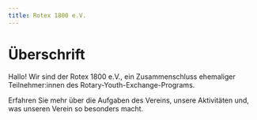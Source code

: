 ```yaml
---
title: Rotex 1800 e.V.
---
```


# Überschrift
Hallo! Wir sind der Rotex 1800 e.V., ein Zusammenschluss ehemaliger
Teilnehmer:innen des Rotary-Youth-Exchange-Programs.

Erfahren Sie mehr über die Aufgaben des Vereins, unsere Aktivitäten und, was
unseren Verein so besonders macht.
